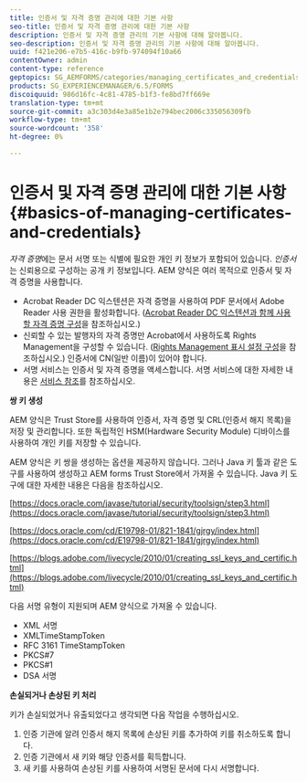 ```yaml
---
title: 인증서 및 자격 증명 관리에 대한 기본 사항
seo-title: 인증서 및 자격 증명 관리에 대한 기본 사항
description: 인증서 및 자격 증명 관리의 기본 사항에 대해 알아봅니다.
seo-description: 인증서 및 자격 증명 관리의 기본 사항에 대해 알아봅니다.
uuid: f421e206-e7b5-416c-b9fb-974094f10a66
contentOwner: admin
content-type: reference
geptopics: SG_AEMFORMS/categories/managing_certificates_and_credentials
products: SG_EXPERIENCEMANAGER/6.5/FORMS
discoiquuid: 986d16fc-4c81-4785-b1f3-fe8bd7ff669e
translation-type: tm+mt
source-git-commit: a3c303d4e3a85e1b2e794bec2006c335056309fb
workflow-type: tm+mt
source-wordcount: '358'
ht-degree: 0%

---
```



# 인증서 및 자격 증명 관리에 대한 기본 사항 {#basics-of-managing-certificates-and-credentials}

*자격 증명*&#x200B;에는 문서 서명 또는 식별에 필요한 개인 키 정보가 포함되어 있습니다. *인증서*&#x200B;는 신뢰용으로 구성하는 공개 키 정보입니다. AEM 양식은 여러 목적으로 인증서 및 자격 증명을 사용합니다.

* Acrobat Reader DC 익스텐션은 자격 증명을 사용하여 PDF 문서에서 Adobe Reader 사용 권한을 활성화합니다. ([Acrobat Reader DC 익스텐션과 함께 사용할 자격 증명 구성](/help/forms/using/admin-help/configuring-credentials-acrobat-reader-dc.md#configuring-credentials-for-use-with-acrobat-reader-dc-extensions)을 참조하십시오.)
* 신뢰할 수 있는 발행자의 자격 증명만 Acrobat에서 사용하도록 Rights Management을 구성할 수 있습니다. ([Rights Management 표시 설정 구성](/help/forms/using/admin-help/configuring-client-server-options.md#configure-document-security-display-settings)을 참조하십시오.) 인증서에 CN(일반 이름)이 있어야 합니다.
* 서명 서비스는 인증서 및 자격 증명을 액세스합니다. 서명 서비스에 대한 자세한 내용은 [서비스 참조](https://www.adobe.com/go/learn_aemforms_services_63)를 참조하십시오.

**쌍 키 생성**

AEM 양식은 Trust Store를 사용하여 인증서, 자격 증명 및 CRL(인증서 해지 목록)을 저장 및 관리합니다. 또한 독립적인 HSM(Hardware Security Module) 디바이스를 사용하여 개인 키를 저장할 수 있습니다.

AEM 양식은 키 쌍을 생성하는 옵션을 제공하지 않습니다. 그러나 Java 키 툴과 같은 도구를 사용하여 생성하고 AEM forms Trust Store에서 가져올 수 있습니다. Java 키 도구에 대한 자세한 내용은 다음을 참조하십시오.

[https://docs.oracle.com/javase/tutorial/security/toolsign/step3.html](https://docs.oracle.com/javase/tutorial/security/toolsign/step3.html)

[https://docs.oracle.com/cd/E19798-01/821-1841/gjrgy/index.html](https://docs.oracle.com/cd/E19798-01/821-1841/gjrgy/index.html)

[https://blogs.adobe.com/livecycle/2010/01/creating_ssl_keys_and_certific.html](https://blogs.adobe.com/livecycle/2010/01/creating_ssl_keys_and_certific.html)

다음 서명 유형이 지원되며 AEM 양식으로 가져올 수 있습니다.

* XML 서명
* XMLTimeStampToken
* RFC 3161 TimeStampToken
* PKCS#7
* PKCS#1
* DSA 서명

**손실되거나 손상된 키 처리**

키가 손실되었거나 유출되었다고 생각되면 다음 작업을 수행하십시오.

1. 인증 기관에 알려 인증서 해지 목록에 손상된 키를 추가하여 키를 취소하도록 합니다.
1. 인증 기관에서 새 키와 해당 인증서를 획득합니다.
1. 새 키를 사용하여 손상된 키를 사용하여 서명된 문서에 다시 서명합니다.

